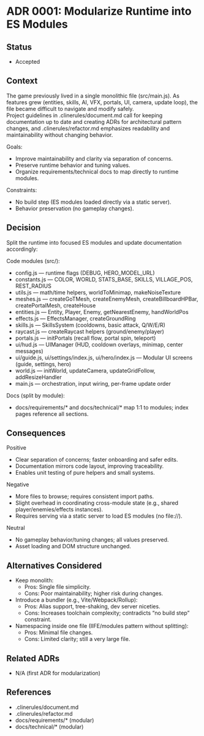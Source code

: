 # ADR 0001: Modularize Runtime into ES Modules

## Status
- Accepted

## Context
The game previously lived in a single monolithic file (src/main.js). As features grew (entities, skills, AI, VFX, portals, UI, camera, update loop), the file became difficult to navigate and modify safely.  
Project guidelines in .clinerules/document.md call for keeping documentation up to date and creating ADRs for architectural pattern changes, and .clinerules/refactor.md emphasizes readability and maintainability without changing behavior.

Goals:
- Improve maintainability and clarity via separation of concerns.
- Preserve runtime behavior and tuning values.
- Organize requirements/technical docs to map directly to runtime modules.

Constraints:
- No build step (ES modules loaded directly via a static server).
- Behavior preservation (no gameplay changes).

## Decision
Split the runtime into focused ES modules and update documentation accordingly:

Code modules (src/):
- config.js — runtime flags (DEBUG, HERO_MODEL_URL)
- constants.js — COLOR, WORLD, STATS_BASE, SKILLS, VILLAGE_POS, REST_RADIUS
- utils.js — math/time helpers, worldToMinimap, makeNoiseTexture
- meshes.js — createGoTMesh, createEnemyMesh, createBillboardHPBar, createPortalMesh, createHouse
- entities.js — Entity, Player, Enemy, getNearestEnemy, handWorldPos
- effects.js — EffectsManager, createGroundRing
- skills.js — SkillsSystem (cooldowns, basic attack, Q/W/E/R)
- raycast.js — createRaycast helpers (ground/enemy/player)
- portals.js — initPortals (recall flow, portal spin, teleport)
- ui/hud.js — UIManager (HUD, cooldown overlays, minimap, center messages)
- ui/guide.js, ui/settings/index.js, ui/hero/index.js — Modular UI screens (guide, settings, hero)
- world.js — initWorld, updateCamera, updateGridFollow, addResizeHandler
- main.js — orchestration, input wiring, per-frame update order

Docs (split by module):
- docs/requirements/* and docs/technical/* map 1:1 to modules; index pages reference all sections.

## Consequences
Positive
- Clear separation of concerns; faster onboarding and safer edits.
- Documentation mirrors code layout, improving traceability.
- Enables unit testing of pure helpers and small systems.

Negative
- More files to browse; requires consistent import paths.
- Slight overhead in coordinating cross-module state (e.g., shared player/enemies/effects instances).
- Requires serving via a static server to load ES modules (no file://).

Neutral
- No gameplay behavior/tuning changes; all values preserved.
- Asset loading and DOM structure unchanged.

## Alternatives Considered
- Keep monolith:
  - Pros: Single file simplicity.
  - Cons: Poor maintainability; higher risk during changes.
- Introduce a bundler (e.g., Vite/Webpack/Rollup):
  - Pros: Alias support, tree-shaking, dev server niceties.
  - Cons: Increases toolchain complexity; contradicts “no build step” constraint.
- Namespacing inside one file (IIFE/modules pattern without splitting):
  - Pros: Minimal file changes.
  - Cons: Limited clarity; still a very large file.

## Related ADRs
- N/A (first ADR for modularization)

## References
- .clinerules/document.md
- .clinerules/refactor.md
- docs/requirements/* (modular)
- docs/technical/* (modular)

